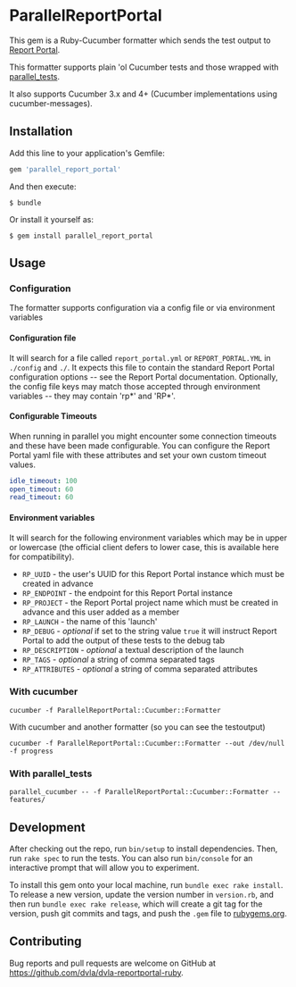 # ParallelReportPortal

This gem is a Ruby-Cucumber formatter which sends the test output to [Report Portal](https://reportportal.io).

This formatter supports plain 'ol Cucumber tests and those wrapped with [parallel_tests](https://rubygems.org/gems/parallel_tests).

It also supports Cucumber 3.x and 4+ (Cucumber implementations using cucumber-messages).

## Installation

Add this line to your application's Gemfile:

```ruby
gem 'parallel_report_portal'
```

And then execute:

    $ bundle

Or install it yourself as:

    $ gem install parallel_report_portal

## Usage

### Configuration

The formatter supports configuration via a config file or via environment variables

#### Configuration file

It will search for a file called `report_portal.yml` or `REPORT_PORTAL.YML` in `./config` and `./`. It expects this file to contain the standard Report Portal configuration options -- see the Report Portal documentation. Optionally, the config file keys may match those accepted through environment variables -- they may contain 'rp*' and 'RP*'.

#### Configurable Timeouts

When running in parallel you might encounter some connection timeouts and these have been made configurable. You can configure the Report Portal yaml file with these attributes and set your own custom timeout values.

```yaml
idle_timeout: 100
open_timeout: 60
read_timeout: 60
```

#### Environment variables

It will search for the following environment variables which may be in upper or lowercase (the official client defers to lower case, this is available here for compatibility).

- `RP_UUID` - the user's UUID for this Report Portal instance which must be created in advance
- `RP_ENDPOINT` - the endpoint for this Report Portal instance
- `RP_PROJECT` - the Report Portal project name which must be created in advance and this user added as a member
- `RP_LAUNCH` - the name of this 'launch'
- `RP_DEBUG` - _optional_ if set to the string value `true` it will instruct Report Portal to add the output of these tests to the debug tab
- `RP_DESCRIPTION` - _optional_ a textual description of the launch
- `RP_TAGS` - _optional_ a string of comma separated tags
- `RP_ATTRIBUTES` - _optional_ a string of comma separated attributes

### With cucumber

```
cucumber -f ParallelReportPortal::Cucumber::Formatter
```

With cucumber and another formatter (so you can see the testoutput)

```
cucumber -f ParallelReportPortal::Cucumber::Formatter --out /dev/null -f progress
```

### With parallel_tests

```
parallel_cucumber -- -f ParallelReportPortal::Cucumber::Formatter -- features/
```

## Development

After checking out the repo, run `bin/setup` to install dependencies. Then, run `rake spec` to run the tests. You can also run `bin/console` for an interactive prompt that will allow you to experiment.

To install this gem onto your local machine, run `bundle exec rake install`. To release a new version, update the version number in `version.rb`, and then run `bundle exec rake release`, which will create a git tag for the version, push git commits and tags, and push the `.gem` file to [rubygems.org](https://rubygems.org).

## Contributing

Bug reports and pull requests are welcome on GitHub at https://github.com/dvla/dvla-reportportal-ruby.
